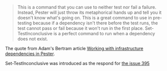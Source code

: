 > This is a command that you can use to neither test nor fail a failure. Instead, Pester will just throw its metaphorical hands up and tell you it doesn't know what's going on. This is a great command to use in pre-testing because if a dependency isn't there before the test runs, the test cannot pass or fail because it won't run in the first place. Set-TestInconclusive is a perfect command to run when a dependency does not exist.

The quote from Adam's Bertram article [Working with infrastructure dependencies in Pester](https://4sysops.com/archives/working-with-infrastructure-dependencies-in-pester).

Set-TestInconclusive was introduced as the respond for [the issue 395](https://github.com/pester/Pester/issues/395)